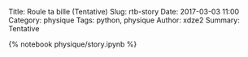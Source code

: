 Title: Roule ta bille (Tentative)
Slug: rtb-story
Date: 2017-03-03 11:00
Category: physique
Tags: python, physique
Author: xdze2
Summary: Tentative

{% notebook physique/story.ipynb %}